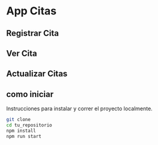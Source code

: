 # App Citas

## Registrar Cita 
## Ver Cita 
## Actualizar Citas


## como iniciar

Instrucciones para instalar y correr el proyecto localmente.

```bash
git clone 
cd tu_repositorio
npm install
npm run start